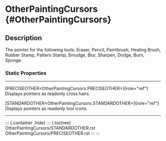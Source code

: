 OtherPaintingCursors {#OtherPaintingCursors}
====================

Description
-----------

The pointer for the following tools: Eraser, Pencil, Paintbrush, Healing
Brush, Rubber Stamp, Pattern Stamp, Smudge, Blur, Sharpen, Dodge, Burn,
Sponge.

### Static Properties

  ------------------------------------------------------------------- ------------------------
  [PRECISEOTHER\<OtherPaintingCursors.PRECISEOTHER\>]{role="ref"}     Displays pointers as
  readonly                                                            cross hairs.

  [STANDARDOTHER\<OtherPaintingCursors.STANDARDOTHER\>]{role="ref"}   Displays pointers as
  readonly                                                            tool icons.
  ------------------------------------------------------------------- ------------------------

::: {.container .hide}
::: {.toctree}
OtherPaintingCursors/STANDARDOTHER.rst
OtherPaintingCursors/PRECISEOTHER.rst
:::
:::
